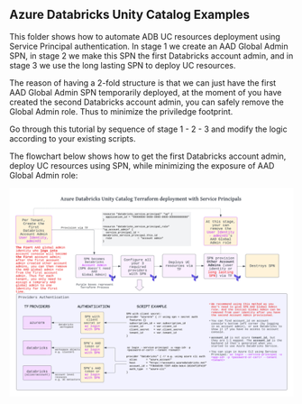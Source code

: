 ## Azure Databricks Unity Catalog Examples

This folder shows how to automate ADB UC resources deployment using Service Principal authentication. In stage 1 we create an AAD Global Admin SPN, in stage 2 we make this SPN the first Databricks account admin, and in stage 3 we use the long lasting SPN to deploy UC resources.

The reason of having a 2-fold structure is that we can just have the first AAD Global Admin SPN temporarily deployed, at the moment of you have created the second Databricks account admin, you can safely remove the Global Admin role. Thus to minimize the priviledge footprint.

Go through this tutorial by sequence of stage 1 - 2 - 3 and modify the logic according to your existing scripts. 

The flowchart below shows how to get the first Databricks account admin, deploy UC resources using SPN, while minimizing the exposure of AAD Global Admin role:

![alt text](https://raw.githubusercontent.com/databricks/terraform-databricks-examples/main/examples/adb-uc/images/uc-adb-spn.png?raw=true)
